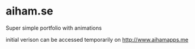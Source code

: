 # aiham.se
Super simple portfolio with animations

initial verison can be accessed temporarily on http://www.aihamapps.me